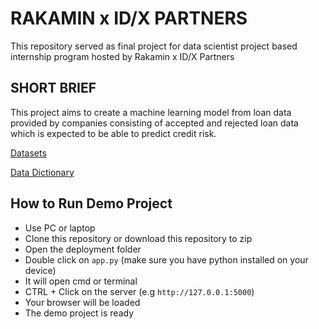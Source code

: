 # RAKAMIN x ID/X PARTNERS
This repository served as final project for data scientist project based internship program hosted by Rakamin x ID/X Partners

## SHORT BRIEF
This project aims to create a machine learning model from loan data provided by companies consisting of accepted and rejected loan data which is expected to be able to predict credit risk.

<a href="https://rakamin-lms.s3.ap-southeast-1.amazonaws.com/vix-assets/idx-partners/loan_data_2007_2014.csv">Datasets</a>

<a href="https://docs.google.com/spreadsheets/d/1iT1JNOBwU4l616_rnJpo0iny7blZvNBs/edit?usp=sharing&ouid=106453318899954059421&rtpof=true&sd=true">Data Dictionary</a>

## How to Run Demo Project
* Use PC or laptop
* Clone this repository or download this repository to zip
* Open the deployment folder
* Double click on `app.py` (make sure you have python installed on your device)
* It will open cmd or terminal
* CTRL + Click on the server (e.g `http://127.0.0.1:5000`)
* Your browser will be loaded
* The demo project is ready